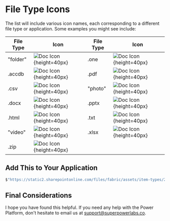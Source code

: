 # File Type Icons

The list will include various icon names, each corresponding to a different file type or application. Some examples you might see include:

|   File Type  | Icon    |   File Type  | Icon    |
| --- | --- |--- | --- |
| "folder"|  ![Doc Icon](https://static2.sharepointonline.com/files/fabric/assets/item-types/24/folder.svg){height=40px}   |.one|  ![Doc Icon](https://static2.sharepointonline.com/files/fabric/assets/item-types/24/one.svg){height=40px}   |
| .accdb  |  ![Doc Icon](https://static2.sharepointonline.com/files/fabric/assets/item-types/24/accdb.svg){height=40px}   |.pdf|  ![Doc Icon](https://static2.sharepointonline.com/files/fabric/assets/item-types/24/pdf.svg){height=40px}   |
| .csv    |  ![Doc Icon](https://static2.sharepointonline.com/files/fabric/assets/item-types/24/csv.svg){height=40px}   |"photo"|  ![Doc Icon](https://static2.sharepointonline.com/files/fabric/assets/item-types/24/photo.svg){height=40px}   |
| .docx   |  ![Doc Icon](https://static2.sharepointonline.com/files/fabric/assets/item-types/24/docx.svg){height=40px}   |.pptx|  ![Doc Icon](https://static2.sharepointonline.com/files/fabric/assets/item-types/24/pptx.svg){height=40px}   |
| .html   |  ![Doc Icon](https://static2.sharepointonline.com/files/fabric/assets/item-types/24/html.svg){height=40px}   |.txt|  ![Doc Icon](https://static2.sharepointonline.com/files/fabric/assets/item-types/24/txt.svg){height=40px}   |
| "video"   |  ![Doc Icon](https://static2.sharepointonline.com/files/fabric/assets/item-types/24/video.svg){height=40px}   |.xlsx|  ![Doc Icon](https://static2.sharepointonline.com/files/fabric/assets/item-types/24/xlsx.svg){height=40px}   |
| .zip   |  ![Doc Icon](https://static2.sharepointonline.com/files/fabric/assets/item-types/24/zip.svg){height=40px}   |||

## Add This to Your Application

```JavaScript
$"https://static2.sharepointonline.com/files/fabric/assets/item-types/24/{" FILE_EXTENSION_HERE "}.svg"
```

## Final Considerations

I hope you have found this helpful. If you need any help with the Power Platform, don't hesitate to email us at [support@superpowerlabs.co](support@superpowerlabs.co).
